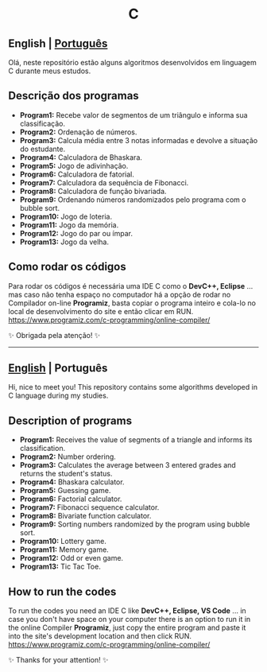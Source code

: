 ﻿<h1 align="center">
  <br>C</h1>

<a id="pt-readme"></a>
## English | [Português](#pt-readme)

Olá, neste repositório estão alguns algoritmos desenvolvidos em linguagem C durante meus estudos.

## Descrição dos programas

- **Program1:** Recebe valor de segmentos de um triângulo e informa sua classificação.
- **Program2:** Ordenação de números.
- **Program3:**   Calcula média entre 3 notas informadas e devolve a situação do estudante.
- **Program4:** Calculadora de Bhaskara.
- **Program5:** Jogo de adivinhação.
- **Program6:** Calculadora de fatorial.
- **Program7:** Calculadora da sequência de Fibonacci.
- **Program8:** Calculadora de função bivariada. 
- **Program9:** Ordenando números randomizados pelo programa com o bubble sort.
- **Program10:** Jogo de loteria. 
- **Program11:** Jogo da memória.
- **Program12:** Jogo do par ou ímpar.
- **Program13:** Jogo da velha. 

## Como rodar os códigos

Para rodar os códigos é necessária uma IDE C como o **DevC++, Eclipse** ... mas caso não tenha espaço no computador há a opção de rodar no Compilador on-line **Programiz**, basta copiar o programa inteiro e cola-lo no local de desenvolvimento do site e então clicar em RUN. 
https://www.programiz.com/c-programming/online-compiler/

✨ Obrigada pela atenção! ✨

-------

<a id="en-readme"></a>
## [English](#en-readme) | Português

Hi, nice to meet you! This repository contains some algorithms developed in C language during my studies.

## Description of programs

- **Program1:** Receives the value of segments of a triangle and informs its classification.
- **Program2:** Number ordering.
- **Program3:** Calculates the average between 3 entered grades and returns the student's status.
- **Program4:** Bhaskara calculator.
- **Program5:** Guessing game.
- **Program6:** Factorial calculator.
- **Program7:** Fibonacci sequence calculator.
- **Program8:** Bivariate function calculator.
- **Program9:** Sorting numbers randomized by the program using bubble sort.
- **Program10:** Lottery game.
- **Program11:** Memory game.
- **Program12:** Odd or even game.
- **Program13:** Tic Tac Toe.

## How to run the codes

To run the codes you need an IDE C like **DevC++,  Eclipse, VS Code** ... in case you don't have space on your computer there is an option to run it in the online Compiler **Programiz**, just copy the entire program and paste it into the site's development location and then click RUN.
https://www.programiz.com/c-programming/online-compiler/

✨ Thanks for your attention! ✨
